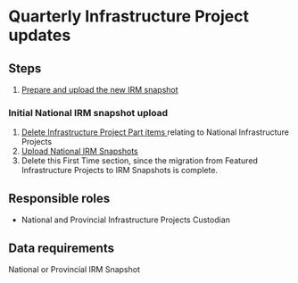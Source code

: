 # Quarterly Infrastructure Project updates

## Steps

1. [Prepare and upload the new IRM snapshot](../operations-actions/adding-modifying-information-on-the-site/uploading-provincial-infrastructure-project-data.md)

### Initial National IRM snapshot upload

1. [Delete Infrastructure Project Part items ](adding-a-new-national-budget/adding-updating-infrastructure-projects.md)relating to National Infrastructure Projects
2. [Upload National IRM Snapshots](../operations-actions/adding-modifying-information-on-the-site/uploading-provincial-infrastructure-project-data.md)
3. Delete this First Time section, since the migration from Featured Infrastructure Projects to IRM Snapshots is complete.

## Responsible roles

* National and Provincial Infrastructure Projects Custodian

## Data requirements

National or Provincial IRM Snapshot

